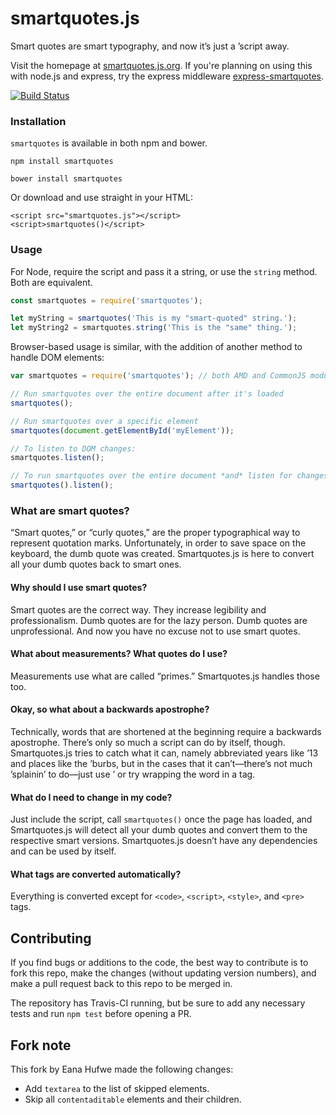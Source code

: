 smartquotes.js
==============

Smart quotes are smart typography, and now it’s just a ’script away.

Visit the homepage at <a href="https://smartquotes.js.org">smartquotes.js.org</a>. If you're planning on using this with node.js and express, try the express middleware <a href="http://github.com/kellym/express-smartquotes">express-smartquotes</a>.

[![Build Status](https://travis-ci.org/kellym/smartquotesjs.svg?branch=master)](https://travis-ci.org/kellym/smartquotesjs)

### Installation

`smartquotes` is available in both npm and bower.

```
npm install smartquotes
```
```
bower install smartquotes
```

Or download and use straight in your HTML:

```markup
<script src="smartquotes.js"></script>
<script>smartquotes()</script>
```

### Usage

For Node, require the script and pass it a string, or use the `string` method. Both
are equivalent.

```javascript
const smartquotes = require('smartquotes');

let myString = smartquotes('This is my "smart-quoted" string.');
let myString2 = smartquotes.string('This is the "same" thing.');
```

Browser-based usage is similar, with the addition of another method to handle
DOM elements:

```javascript
var smartquotes = require('smartquotes'); // both AMD and CommonJS module formats work

// Run smartquotes over the entire document after it's loaded
smartquotes();

// Run smartquotes over a specific element
smartquotes(document.getElementById('myElement'));

// To listen to DOM changes:
smartquotes.listen();

// To run smartquotes over the entire document *and* listen for changes:
smartquotes().listen();
```

### What are smart quotes?

“Smart quotes,” or “curly quotes,” are the proper typographical way to represent quotation marks. Unfortunately, in order to save space on the keyboard, the dumb quote was created. Smartquotes.js is here to convert all your dumb quotes back to smart ones.

#### Why should I use smart quotes?

Smart quotes are the correct way. They increase legibility and professionalism. Dumb quotes are for the lazy person. Dumb quotes are unprofessional. And now you have no excuse not to use smart quotes.

#### What about measurements? What quotes do I use?

Measurements use what are called “primes.” Smartquotes.js handles those too.

#### Okay, so what about a backwards apostrophe?

Technically, words that are shortened at the beginning require a backwards apostrophe. There’s only so much a script can do by itself, though. Smartquotes.js tries to catch what it can, namely abbreviated years like ’13 and places like the ’burbs, but in the cases that it can’t—there’s not much ’splainin’ to do—just use &rsquo; or try wrapping the word in a <span> tag.

#### What do I need to change in my code?

Just include the script, call `smartquotes()` once the page has loaded, and Smartquotes.js will detect all your dumb quotes and convert them to the respective smart versions. Smartquotes.js doesn’t have any dependencies and can be used by itself.

#### What tags are converted automatically?

Everything is converted except for `<code>`, `<script>`, `<style>`, and `<pre>` tags.

## Contributing

If you find bugs or additions to the code, the best way to contribute is to fork this repo, make the changes (without updating version numbers), and make a pull request back to this repo to be merged in.

The repository has Travis-CI running, but be sure to add any necessary tests and run `npm test` before opening a PR.

## Fork note
This fork by Eana Hufwe made the following changes:

* Add `textarea` to the list of skipped elements.
* Skip all `contentaditable` elements and their children.

